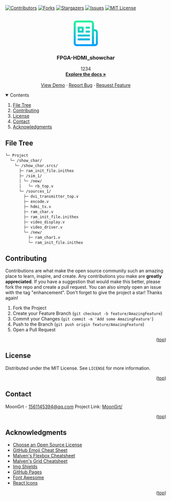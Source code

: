 <div id="top"></div>

[![Contributors][contributors-shield]][contributors-url]
[![Forks][forks-shield]][forks-url]
[![Stargazers][stars-shield]][stars-url]
[![Issues][issues-shield]][issues-url]
[![MIT License][license-shield]][license-url]


<!-- PROJECT LOGO -->
<br />
<div align="center">
	<a href="https://github.com/MoonGrt/FPGA-HDMI_showchar">
	<img src="images/logo.png" alt="Logo" width="80" height="80">
	</a>
<h3 align="center">FPGA-HDMI_showchar</h3>
	<p align="center">
	1234
	<br />
	<a href="https://github.com/MoonGrt/FPGA-HDMI_showchar"><strong>Explore the docs »</strong></a>
	<br />
	<br />
	<a href="https://github.com/MoonGrt/FPGA-HDMI_showchar">View Demo</a>
	·
	<a href="https://github.com/MoonGrt/FPGA-HDMI_showchar/issues">Report Bug</a>
	·
	<a href="https://github.com/MoonGrt/FPGA-HDMI_showchar/issues">Request Feature</a>
	</p>
</div>


<!-- CONTENTS -->
<details open>
  <summary>Contents</summary>
  <ol>
    <li><a href="#file-tree">File Tree</a></li>
    <li><a href="#contributing">Contributing</a></li>
    <li><a href="#license">License</a></li>
    <li><a href="#contact">Contact</a></li>
    <li><a href="#acknowledgments">Acknowledgments</a></li>
  </ol>
</details>


<!-- FILE TREE -->
## File Tree

```
└─ Project
  └─ /show_char/
    └─ /show_char.srcs/
      ├─ ram_init_file.inithex
      ├─ /sim_1/
      │ └─ /new/
      │   └─ rb_top.v
      └─ /sources_1/
        ├─ dvi_transmitter_top.v
        ├─ encode.v
        ├─ hdmi_tx.v
        ├─ ram_char.v
        ├─ ram_init_file.inithex
        ├─ video_display.v
        ├─ video_driver.v
        └─ /new/
          ├─ ram_char1.v
          └─ ram_init_file.inithex

```


<!-- CONTRIBUTING -->
## Contributing
Contributions are what make the open source community such an amazing place to learn, inspire, and create. Any contributions you make are **greatly appreciated**.
If you have a suggestion that would make this better, please fork the repo and create a pull request. You can also simply open an issue with the tag "enhancement".
Don't forget to give the project a star! Thanks again!
1. Fork the Project
2. Create your Feature Branch (`git checkout -b feature/AmazingFeature`)
3. Commit your Changes (`git commit -m 'Add some AmazingFeature'`)
4. Push to the Branch (`git push origin feature/AmazingFeature`)
5. Open a Pull Request
<p align="right">(<a href="#top">top</a>)</p>


<!-- LICENSE -->
## License
Distributed under the MIT License. See `LICENSE` for more information.
<p align="right">(<a href="#top">top</a>)</p>


<!-- CONTACT -->
## Contact
MoonGrt - 1561145394@qq.com
Project Link: [MoonGrt/](https://github.com/MoonGrt/)
<p align="right">(<a href="#top">top</a>)</p>


<!-- ACKNOWLEDGMENTS -->
## Acknowledgments
* [Choose an Open Source License](https://choosealicense.com)
* [GitHub Emoji Cheat Sheet](https://www.webpagefx.com/tools/emoji-cheat-sheet)
* [Malven's Flexbox Cheatsheet](https://flexbox.malven.co/)
* [Malven's Grid Cheatsheet](https://grid.malven.co/)
* [Img Shields](https://shields.io)
* [GitHub Pages](https://pages.github.com)
* [Font Awesome](https://fontawesome.com)
* [React Icons](https://react-icons.github.io/react-icons/search)   
<p align="right">(<a href="#top">top</a>)</p>


<!-- MARKDOWN LINKS & IMAGES -->
<!-- https://www.markdownguide.org/basic-syntax/#reference-style-links -->
[contributors-shield]: https://img.shields.io/github/contributors/MoonGrt/FPGA-HDMI_showchar.svg?style=for-the-badge
[contributors-url]: https://github.com/MoonGrt/FPGA-HDMI_showchar/graphs/contributors
[forks-shield]: https://img.shields.io/github/forks/MoonGrt/FPGA-HDMI_showchar.svg?style=for-the-badge
[forks-url]: https://github.com/MoonGrt/FPGA-HDMI_showchar/network/members
[stars-shield]: https://img.shields.io/github/stars/MoonGrt/FPGA-HDMI_showchar.svg?style=for-the-badge
[stars-url]: https://github.com/MoonGrt/FPGA-HDMI_showchar/stargazers
[issues-shield]: https://img.shields.io/github/issues/MoonGrt/FPGA-HDMI_showchar.svg?style=for-the-badge
[issues-url]: https://github.com/MoonGrt/FPGA-HDMI_showchar/issues
[license-shield]: https://img.shields.io/github/license/MoonGrt/FPGA-HDMI_showchar.svg?style=for-the-badge
[license-url]: https://github.com/MoonGrt/FPGA-HDMI_showchar/blob/master/LICENSE

